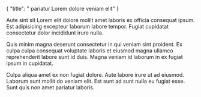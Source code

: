 {
  "title": " pariatur Lorem dolore veniam elit"
}

Aute sint sit Lorem elit dolore mollit amet laboris ex officia consequat ipsum. Est adipisicing excepteur laborum labore tempor. Fugiat cupidatat consectetur dolor incididunt irure nulla.

Quis minim magna deserunt consectetur in qui veniam sint proident. Ex culpa culpa consequat voluptate laboris et eiusmod magna ullamco reprehenderit labore sunt id duis. Magna veniam id laborum in ex fugiat ipsum in cupidatat.

Culpa aliqua amet ex non fugiat dolore. Aute labore irure ut ad eiusmod. Laborum sunt mollit do veniam elit. Est sunt ad sunt nulla eu fugiat esse. Sunt quis non amet pariatur laboris.